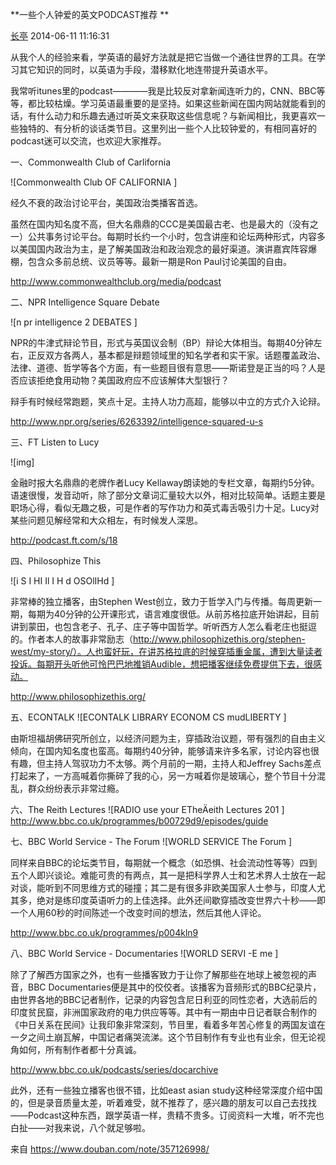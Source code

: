  **一些个人钟爱的英文PODCAST推荐 **

[长亭](https://www.douban.com/people/69665050/) 2014-06-11 11:16:31

从我个人的经验来看，学英语的最好方法就是把它当做一个通往世界的工具。在学习其它知识的同时，以英语为手段，潜移默化地连带提升英语水平。

我常听itunes里的podcast————我是比较反对拿新闻连听力的，CNN、BBC等等，都比较枯燥。学习英语最重要的是坚持。如果这些新闻在国内网站就能看到的话，有什么动力和乐趣去通过听英文来获取这些信息呢？与新闻相比，我更喜欢一些独特的、有分析的谈话类节目。这里列出一些个人比较钟爱的，有相同喜好的podcast迷可以交流，也欢迎大家推荐。

一、Commonwealth Club of Carlifornia

![Commonwealth Club  OF CALIFORNIA ]

经久不衰的政治讨论平台，美国政治类播客首选。

虽然在国内知名度不高，但大名鼎鼎的CCC是美国最古老、也是最大的（没有之一）公共事务讨论平台。每期时长约一个小时，包含讲座和论坛两种形式，内容多以美国国内政治为主，是了解美国政治和政治观念的最好渠道。演讲嘉宾阵容爆棚，包含众多前总统、议员等等。最新一期是Ron Paul讨论美国的自由。

http://www.commonwealthclub.org/media/podcast

 

二、NPR Intelligence Square Debate

![n pr  intelligence  2  DEBATES ]

NPR的牛津式辩论节目，形式与英国议会制（BP）辩论大体相当。每期40分钟左右，正反双方各两人，基本都是辩题领域里的知名学者和实干家。话题覆盖政治、法律、道德、哲学等各个方面，有一些题目很有意思——斯诺登是正当的吗？人是否应该拒绝食用动物？美国政府应不应该解体大型银行？

辩手有时候经常跑题，笑点十足。主持人功力高超，能够以中立的方式介入论辩。

http://www.npr.org/series/6263392/intelligence-squared-u-s

三、FT Listen to Lucy

![img]

金融时报大名鼎鼎的老牌作者Lucy Kellaway朗读她的专栏文章，每期约5分钟。语速很慢，发音动听，除了部分文章词汇量较大以外，相对比较简单。话题主要是职场心得，看似无趣之极，可是作者的写作功力和英式毒舌吸引力十足。Lucy对某些问题见解经常和大众相左，有时候发人深思。

http://podcast.ft.com/s/18

四、Philosophize This

![i S I HI Il I H d OSOlIHd ]

非常棒的独立播客，由Stephen West创立，致力于哲学入门与传播。每周更新一期，每期为40分钟的公开课形式，语言难度很低。从前苏格拉底开始讲起，目前讲到蒙田，也包含老子、孔子、庄子等中国哲学。听听西方人怎么看老庄也挺逗的。作者本人的故事非常励志（http://www.philosophizethis.org/stephen-west/my-story/）。人也蛮好玩，在讲苏格拉底的时候穿插重金属，遭到大量读者投诉。每期开头听他可怜巴巴地推销Audible，想把播客继续免费提供下去，很感动。

http://www.philosophizethis.org/

五、ECONTALK
![ECONTALK  LIBRARY  ECONOM CS  mudLIBERTY ]

由斯坦福胡佛研究所创立，以经济问题为主，穿插政治议题，带有强烈的自由主义倾向，在国内知名度也蛮高。每期约40分钟，能够请来许多名家，讨论内容也很有趣，但主持人驾驭功力不太够。两个月前的一期，主持人和Jeffrey Sachs差点打起来了，一方高喊着你撕碎了我的心，另一方喊着你是玻璃心，整个节目十分混乱，群众纷纷表示非常过瘾。

六、The Reith Lectures
![RADIO  use your  ETheÄeith  Lectures 201 ]
http://www.bbc.co.uk/programmes/b00729d9/episodes/guide

七、BBC World Service - The Forum
![WORLD  SERVICE  The Forum ]

同样来自BBC的论坛类节目，每期就一个概念（如恐惧、社会流动性等等）四到五个人即兴谈论。难能可贵的有两点，其一是把科学界人士和艺术界人士放在一起对谈，能听到不同思维方式的碰撞；其二是有很多非欧美国家人士参与，印度人尤其多，绝对是练印度英语听力的上佳选择。此外还间歇穿插改变世界六十秒——即一个人用60秒的时间陈述一个改变时间的想法，然后其他人评论。

http://www.bbc.co.uk/programmes/p004kln9
 

八、BBC World Service - Documentaries
![WORLD  SERVI -E  me ]

除了了解西方国家之外，也有一些播客致力于让你了解那些在地球上被忽视的声音，BBC Documentaries便是其中的佼佼者。该播客为音频形式的BBC纪录片，由世界各地的BBC记者制作，记录的内容包含尼日利亚的同性恋者，大选前后的印度贫民窟，非洲国家政府的电力供应等等。其中有一期由中日记者联合制作的《中日关系在民间》让我印象非常深刻，节目里，看着多年苦心修复的两国友谊在一夕之间土崩瓦解，中国记者痛哭流涕。这个节目制作有专业也有业余，但无论视角如何，所有制作者都十分真诚。

http://www.bbc.co.uk/podcasts/series/docarchive



 

 

此外，还有一些独立播客也很不错，比如east asian study这种经常深度介绍中国的，但是录音质量太差，听着难受，就不推荐了，感兴趣的朋友可以自己去找找——Podcast这种东西，跟学英语一样，贵精不贵多。订阅资料一大堆，听不完也白扯——对我来说，八个就足够啦。

 

来自 <https://www.douban.com/note/357126998/> 
